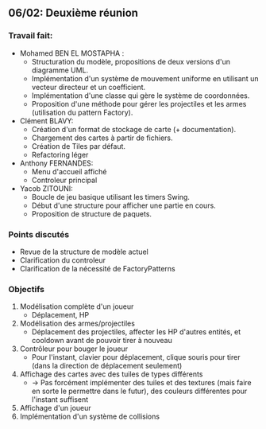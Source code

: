 ## 06/02: Deuxième réunion

### Travail fait:
- Mohamed BEN EL MOSTAPHA :
    - Structuration du modèle, propositions de deux versions d'un diagramme UML.
    - Implémentation d'un système de mouvement uniforme en utilisant un vecteur directeur et un coefficient.
    - Implémentation d'une classe qui gère le système de coordonnées.
    - Proposition d'une méthode pour gérer les projectiles et les armes (utilisation du pattern Factory).
- Clément BLAVY:
    - Création d'un format de stockage de carte (+ documentation).
    - Chargement des cartes à partir de fichiers.
    - Création de Tiles par défaut.
    - Refactoring léger
- Anthony FERNANDES:
    - Menu d'accueil affiché
    - Controleur principal
- Yacob ZITOUNI:
    - Boucle de jeu basique utilisant les timers Swing.
    - Début d'une structure pour afficher une partie en cours.
    - Proposition de structure de paquets.

### Points discutés
- Revue de la structure de modèle actuel
- Clarification du controleur
- Clarification de la nécessité de FactoryPatterns

### Objectifs
1. Modélisation complète d'un joueur
    - Déplacement, HP
2. Modélisation des armes/projectiles
    - Déplacement des projectiles, affecter les HP d'autres entités, et cooldown avant de pouvoir tirer à nouveau
3. Contrôleur pour bouger le joueur
    - Pour l'instant, clavier pour déplacement, clique souris pour tirer (dans la direction de déplacement seulement)
4. Affichage des cartes avec des tuiles de types différents
    - -> Pas forcément implémenter des tuiles et des textures (mais faire en sorte le permettre dans le futur), des couleurs différentes pour l'instant suffisent
5. Affichage d'un joueur
6. Implémentation d'un système de collisions
